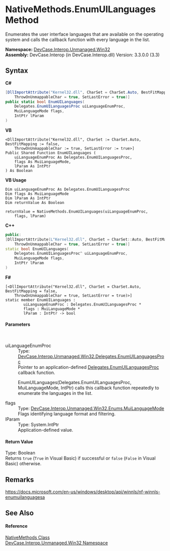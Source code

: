 # NativeMethods.EnumUILanguages Method 
 

Enumerates the user interface languages that are available on the operating system and calls the callback function with every language in the list.

**Namespace:**&nbsp;<a href="N_DevCase_Interop_Unmanaged_Win32">DevCase.Interop.Unmanaged.Win32</a><br />**Assembly:**&nbsp;DevCase.Interop (in DevCase.Interop.dll) Version: 3.3.0.0 (3.3)

## Syntax

**C#**<br />
``` C#
[DllImportAttribute("Kernel32.dll", CharSet = CharSet.Auto, BestFitMapping = false, 
	ThrowOnUnmappableChar = true, SetLastError = true)]
public static bool EnumUILanguages(
	Delegates.EnumUILanguagesProc uiLanguageEnumProc,
	MuiLanguageMode flags,
	IntPtr lParam
)
```

**VB**<br />
``` VB
<DllImportAttribute("Kernel32.dll", CharSet := CharSet.Auto, BestFitMapping := false, 
	ThrowOnUnmappableChar := true, SetLastError := true>]
Public Shared Function EnumUILanguages ( 
	uiLanguageEnumProc As Delegates.EnumUILanguagesProc,
	flags As MuiLanguageMode,
	lParam As IntPtr
) As Boolean
```

**VB Usage**<br />
``` VB Usage
Dim uiLanguageEnumProc As Delegates.EnumUILanguagesProc
Dim flags As MuiLanguageMode
Dim lParam As IntPtr
Dim returnValue As Boolean

returnValue = NativeMethods.EnumUILanguages(uiLanguageEnumProc, 
	flags, lParam)
```

**C++**<br />
``` C++
public:
[DllImportAttribute(L"Kernel32.dll", CharSet = CharSet::Auto, BestFitMapping = false, 
	ThrowOnUnmappableChar = true, SetLastError = true)]
static bool EnumUILanguages(
	Delegates.EnumUILanguagesProc^ uiLanguageEnumProc, 
	MuiLanguageMode flags, 
	IntPtr lParam
)
```

**F#**<br />
``` F#
[<DllImportAttribute("Kernel32.dll", CharSet = CharSet.Auto, BestFitMapping = false, 
	ThrowOnUnmappableChar = true, SetLastError = true)>]
static member EnumUILanguages : 
        uiLanguageEnumProc : Delegates.EnumUILanguagesProc * 
        flags : MuiLanguageMode * 
        lParam : IntPtr -> bool 

```


#### Parameters
&nbsp;<dl><dt>uiLanguageEnumProc</dt><dd>Type: <a href="T_DevCase_Interop_Unmanaged_Win32_Delegates_EnumUILanguagesProc">DevCase.Interop.Unmanaged.Win32.Delegates.EnumUILanguagesProc</a><br />Pointer to an application-defined <a href="T_DevCase_Interop_Unmanaged_Win32_Delegates_EnumUILanguagesProc">Delegates.EnumUILanguagesProc</a> callback function. 

EnumUILanguages(Delegates.EnumUILanguagesProc, MuiLanguageMode, IntPtr) calls this callback function repeatedly to enumerate the languages in the list.</dd><dt>flags</dt><dd>Type: <a href="T_DevCase_Interop_Unmanaged_Win32_Enums_MuiLanguageMode">DevCase.Interop.Unmanaged.Win32.Enums.MuiLanguageMode</a><br />Flags identifying language format and filtering.</dd><dt>lParam</dt><dd>Type: System.IntPtr<br />Application-defined value.</dd></dl>

#### Return Value
Type: Boolean<br />Returns `true` (`True` in Visual Basic) if successful or `false` (`False` in Visual Basic) otherwise.

## Remarks
<a href="https://docs.microsoft.com/en-us/windows/desktop/api/winnls/nf-winnls-enumuilanguagesa" target="_blank">https://docs.microsoft.com/en-us/windows/desktop/api/winnls/nf-winnls-enumuilanguagesa</a>

## See Also


#### Reference
<a href="T_DevCase_Interop_Unmanaged_Win32_NativeMethods">NativeMethods Class</a><br /><a href="N_DevCase_Interop_Unmanaged_Win32">DevCase.Interop.Unmanaged.Win32 Namespace</a><br />